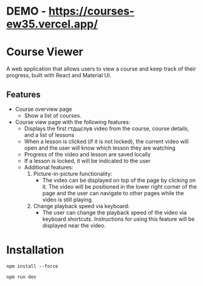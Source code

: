 # DEMO - https://courses-ew35.vercel.app/

# Course Viewer

A web application that allows users to view a course and keep track of their progress, built with React and Material UI.

## Features

- Course overview page
  - Show a list of courses.
- Course view page with the following features:
  - Displays the first гтдщслув video from the course, course details, and a list of lessons
  - When a lesson is clicked (if it is not locked), the current video will open and the user will know which lesson they are watching
  - Progress of the video and lesson are saved locally
  - If a lesson is locked, it will be indicated to the user
  - Additional features:
    1. Picture-in-picture functionality:
       - The video can be displayed on top of the page by clicking on it. The video will be positioned in the lower right corner of the page and the user can navigate to other pages while the video is still playing.
    2. Change playback speed via keyboard:
       - The user can change the playback speed of the video via keyboard shortcuts. Instructions for using this feature will be displayed near the video.

# Installation

<code>npm install --force</code>

<code>npm run dev</code>
